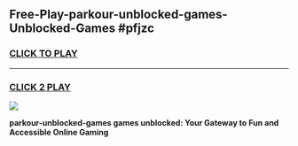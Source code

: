 
## Free-Play-parkour-unblocked-games-Unblocked-Games #pfjzc
<h3>
<a href="https://news.freeplayer.one?title=parkour-unblocked-games&ref=8M">CLICK TO PLAY</a></h3>
<hr>

<h3>
<a href="https://news.freeplayer.one?title=parkour-unblocked-games&ref=8M">CLICK 2 PLAY</a>
  
</h3>

<a href="https://news.freeplayer.one?title=parkour-unblocked-games&ref=8M"><img src="https://clearcache.store/games.png"></a>


**parkour-unblocked-games games unblocked: Your Gateway to Fun and Accessible Online Gaming**

